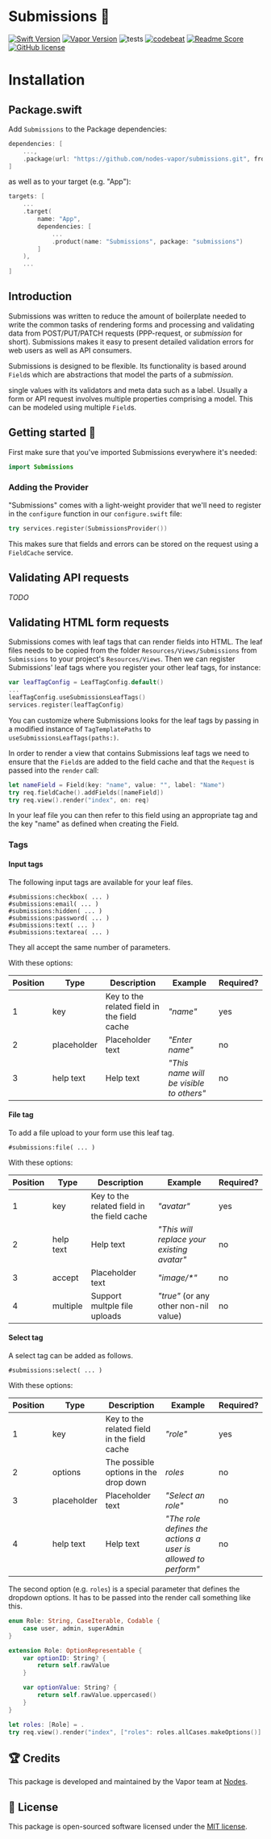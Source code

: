 # Submissions 📩
[![Swift Version](https://img.shields.io/badge/Swift-5.2-brightgreen.svg)](http://swift.org)
[![Vapor Version](https://img.shields.io/badge/Vapor-4.0-30B6FC.svg)](http://vapor.codes)
![tests](https://github.com/nodes-vapor/submissions/workflows/test/badge.svg)
[![codebeat](https://codebeat.co/badges/b9c894d6-8c6a-4a07-bfd5-29db898c8dfe)](https://codebeat.co/projects/github-com-nodes-vapor-submissions-master)
[![Readme Score](http://readme-score-api.herokuapp.com/score.svg?url=https://github.com/nodes-vapor/submissions)](http://clayallsopp.github.io/readme-score?url=https://github.com/nodes-vapor/submissions)
[![GitHub license](https://img.shields.io/badge/license-MIT-blue.svg)](https://raw.githubusercontent.com/nodes-vapor/reset/master/LICENSE)

# Installation

## Package.swift

Add `Submissions` to the Package dependencies:
```swift
dependencies: [
    ...,
    .package(url: "https://github.com/nodes-vapor/submissions.git", from: "3.0.0")
]
```

as well as to your target (e.g. "App"):

```swift
targets: [
    ...
    .target(
        name: "App",
        dependencies: [
            ...
            .product(name: "Submissions", package: "submissions")
        ]
    ),
    ...
]
```

## Introduction

Submissions was written to reduce the amount of boilerplate needed to write the common tasks of rendering forms and processing and validating data from POST/PUT/PATCH requests (PPP-request, or _submission_ for short). Submissions makes it easy to present detailed validation errors for web users as well as API consumers.

Submissions is designed to be flexible. Its functionality is based around `Field`s which are abstractions that model the parts of a _submission_. 

single values with its validators and meta data such as a label. Usually a form or API request involves multiple properties comprising a model. This can be modeled using multiple `Field`s.

## Getting started 🚀

First make sure that you've imported Submissions everywhere it's needed:

```swift
import Submissions
```

### Adding the Provider

"Submissions" comes with a light-weight provider that we'll need to register in the `configure` function in our `configure.swift` file:

```swift
try services.register(SubmissionsProvider())
```

This makes sure that fields and errors can be stored on the request using a `FieldCache` service.

## Validating API requests

_TODO_

## Validating HTML form requests

Submissions comes with leaf tags that can render fields into HTML. The leaf files needs to be copied from the folder `Resources/Views/Submissions` from `Submissions` to your project's `Resources/Views`. Then we can register Submissions' leaf tags where you register your other leaf tags, for instance:

```swift
var leafTagConfig = LeafTagConfig.default()
...
leafTagConfig.useSubmissionsLeafTags()
services.register(leafTagConfig)
```

You can customize where Submissions looks for the leaf tags by passing in a modified instance of `TagTemplatePaths` to `useSubmissionsLeafTags(paths:)`.

In order to render a view that contains Submissions leaf tags we need to ensure that the `Field`s are added to the field cache and that the `Request` is passed into the `render` call:

```swift
let nameField = Field(key: "name", value: "", label: "Name")
try req.fieldCache().addFields([nameField])
try req.view().render("index", on: req)
```

In your leaf file you can then refer to this field using an appropriate tag and the key "name" as defined when creating the Field.

### Tags

#### Input tags

The following input tags are available for your leaf files.

```
#submissions:checkbox( ... )
#submissions:email( ... )
#submissions:hidden( ... )
#submissions:password( ... )
#submissions:text( ... )
#submissions:textarea( ... )
```

They all accept the same number of parameters.

With these options:

Position | Type | Description | Example | Required?
-|-|-|-|-
1 | key | Key to the related field in the field cache | _"name"_ | yes
2 | placeholder | Placeholder text | _"Enter name"_ | no
3 | help text | Help text | _"This name will be visible to others"_ | no

#### File tag

To add a file upload to your form use this leaf tag.

```
#submissions:file( ... )
```

With these options:

Position | Type | Description | Example | Required?
-|-|-|-|-
1 | key | Key to the related field in the field cache | _"avatar"_ | yes
2 | help text | Help text | _"This will replace your existing avatar"_ | no
3 | accept | Placeholder text | _"image/*"_ | no
4 | multiple | Support multple file uploads | _"true"_ (or any other non-nil value) | no


#### Select tag

A select tag can be added as follows.

```
#submissions:select( ... )
```

With these options:

Position | Type | Description | Example | Required?
-|-|-|-|-
1 | key | Key to the related field in the field cache | _"role"_ | yes
2 | options | The possible options in the drop down | _roles_ | no
3 | placeholder | Placeholder text | _"Select an role"_ | no
4 | help text | Help text | _"The role defines the actions a user is allowed to perform"_ | no

The second option (e.g. `roles`) is a special parameter that defines the dropdown options. It has to be passed into the render call something like this.

```swift
enum Role: String, CaseIterable, Codable {
    case user, admin, superAdmin
}

extension Role: OptionRepresentable {
    var optionID: String? {
        return self.rawValue
    }

    var optionValue: String? {
        return self.rawValue.uppercased()
    }
}

let roles: [Role] = .
try req.view().render("index", ["roles": roles.allCases.makeOptions()] on: req)
```

## 🏆 Credits

This package is developed and maintained by the Vapor team at [Nodes](https://www.nodesagency.com).

## 📄 License

This package is open-sourced software licensed under the [MIT license](http://opensource.org/licenses/MIT).
